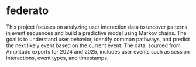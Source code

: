 # federato
This project focuses on analyzing user interaction data to uncover patterns in event sequences and build a predictive model using Markov chains. The goal is to understand user behavior, identify common pathways, and predict the next likely event based on the current event. The data, sourced from Amplitude exports for 2024 and 2025, includes user events such as session interactions, event types, and timestamps.
